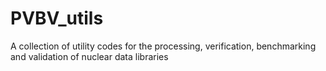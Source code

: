 # PVBV_utils
A collection of utility codes for the processing, verification, benchmarking and validation of nuclear data libraries
